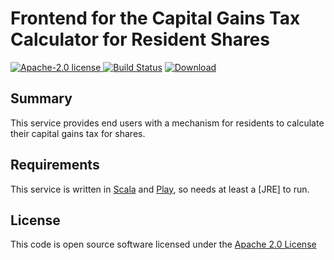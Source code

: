 # Frontend for the Capital Gains Tax Calculator for Resident Shares

[![Apache-2.0 license](http://img.shields.io/badge/license-Apache-brightgreen.svg)](http://www.apache.org/licenses/LICENSE-2.0.html)[
![Build Status](https://travis-ci.org/hmrc/cgt-calculator-resident-shares-frontend.svg?branch=master)](https://travis-ci.org/hmrc/cgt-calculator-resident-shares-frontend) [ ![Download](https://api.bintray.com/packages/hmrc/releases/cgt-calculator-resident-shares-frontend/images/download.svg) ](https://bintray.com/hmrc/releases/cgt-calculator-resident-shares-frontend/_latestVersion)

## Summary

This service provides end users with a mechanism for residents to calculate their capital gains tax for shares.

## Requirements

This service is written in [Scala](http://www.scala-lang.org/) and [Play](http://playframework.com/), so needs at least a [JRE] to run.

## License

This code is open source software licensed under the [Apache 2.0 License]("http://www.apache.org/licenses/LICENSE-2.0.html")
